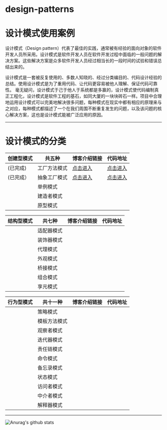 # design-patterns
# 设计模式使用案例

设计模式（Design pattern）代表了最佳的实践，通常被有经验的面向对象的软件开发人员所采用。设计模式是软件开发人员在软件开发过程中面临的一般问题的解决方案。这些解决方案是众多软件开发人员经过相当长的一段时间的试验和错误总结出来的。

设计模式是一套被反复使用的、多数人知晓的、经过分类编目的、代码设计经验的总结。使用设计模式是为了重用代码、让代码更容易被他人理解、保证代码可靠性。 毫无疑问，设计模式于己于他人于系统都是多赢的，设计模式使代码编制真正工程化，设计模式是软件工程的基石，如同大厦的一块块砖石一样。项目中合理地运用设计模式可以完美地解决很多问题，每种模式在现实中都有相应的原理来与之对应，每种模式都描述了一个在我们周围不断重复发生的问题，以及该问题的核心解决方案，这也是设计模式能被广泛应用的原因。

------------
# 设计模式的分类
|  创建型模式 |  共五种 |  博客介绍链接  |  代码地址   |
| ------------ | ------------ | ------------ | ------------ |
|(已完成)  | 工厂方法模式  |  [点击进入](https://blog.csdn.net/qq_27471405/article/details/107607047 "点击进入") |  [点击进入](https://github.com/jalenFish/design-patterns/tree/master/src/main/java/cn/zygxsq/design/module/factoryPattern "点击进入")   |
|(已完成） | 抽象工厂模式  |   [点击进入](https://blog.csdn.net/qq_27471405/article/details/107607047 "点击进入")       |     [点击进入](https://github.com/jalenFish/design-patterns/tree/master/src/main/java/cn/zygxsq/design/module/factoryPattern/abstractFactory "点击进入")        |
|   | 单例模式  |          |             |
|   | 建造者模式  |          |             |
|   | 原型模式  |          |             | |

| 结构型模式  | 共七种  |  博客介绍链接 |  代码地址   |
| ------------ | ------------ | ------------ | ------------ |
|   | 适配器模式  |          |             |
|   | 装饰器模式  |          |             |
|   | 代理模式  |          |             |
|   | 外观模式 |          |             |
|   | 桥接模式 |          |             |
|   | 组合模式  |          |             |
|   | 享元模式  |          |             | |


| 行为型模式  | 共十一种  |  博客介绍链接 |  代码地址   |
| ------------ | ------------ | ------------ | ------------ |
|   | 策略模式  |          |             |
|   | 模板方法模式  |          |             |
|   | 观察者模式  |          |             |
|   | 迭代器模式  |          |             |
|   | 责任链模式  |          |             |
|   | 命令模式  |          |             |
|   | 备忘录模式  |          |             |
|   | 状态模式  |          |             |
|   | 访问者模式  |          |             |
|   | 中介者模式  |          |             |
|   | 解释器模式  |          |             | |


------------
![Anurag's github stats](https://github-readme-stats.vercel.app/api?username=jalenFish&count_private=true&theme=tokyonight)